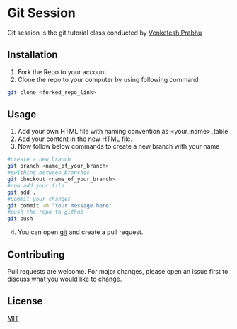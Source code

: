 # Git Session

Git session is the git tutorial class conducted by [Venketesh Prabhu](https://github.com/venkateshprabhu2)

## Installation

1. Fork the Repo to your account
2. Clone the repo to your computer by using following command

```bash
git clone <forked_repo_link>
```

## Usage
1. Add your own HTML file with naming convention as <your_name>_table.
2. Add your content in the new HTML file.
3. Now follow below commands to create a new branch with your name


```bash
#create a new branch
git branch <name_of_your_branch>
#swithing between branches
git checkout <name_of_your_branch>
#now add your file
git add .
#Commit your changes
git commit -m "Your message here"
#push the repo to github
git push
```
4. You can open [git](https://github.com) and create a pull request.

## Contributing
Pull requests are welcome. For major changes, please open an issue first to discuss what you would like to change.


## License
[MIT](https://choosealicense.com/licenses/mit/)
